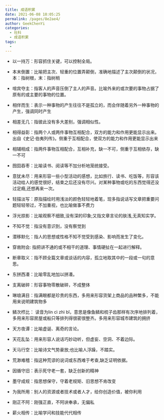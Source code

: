 ```yaml
---
title: 成语积累
date: 2021-06-08 18:05:25
permalink: /pages/8e2ae4/
author: GeekChenYi
categories:
  - 社科
  - 成语积累
tags:
  - 
---
```

* 以一持万：形容抓住关键，可以控制全局。

* 本末倒置：比喻把主次、轻重的位置弄颠倒，准确地描述了主次颠倒的状况，本：指树根，末：指树梢

* 喧宾夺主：指客人的声音压倒了主人的声音。比喻外来的或次要的事物占据了原有的或主要的事物的位置。

* 相伴而生：表示一种事物的产生往往不是孤立的，而会伴随着另外一种事物的产生，强调同时产生

* 相差无几：指彼此没有多大差别，强调相似性。

* 相得益彰：指两个人或两件事物互相配合，双方的能力和作用更能显示出来。出自《史记·伯夷列传》。侧重于互相配合，使双方的能力和作用更能显示出来

* 相辅相成：指两件事物互相配合，互相补充，缺一不可，侧重于互相依存，缺一不可

* 囫囵吞枣：比喻读书、阅读等不加分析地笼统接受。

* 意犹未尽：用来形容一些小型活动的感想，比如旅行、读书、吃饭等，形容该活动给人的感觉很好，结束之后还没有尽兴。对某种事物或吃的东西觉得还没过足瘾,还想再来一次。

* 轻描淡写：原指描绘时用浅淡的颜色轻轻地着笔，现多指说话写文章把重要问题轻轻带过，不加重视，也比喻做事不费力

* 浮光掠影：比喻观察不细致,没有深的印象;又指文章言论的肤浅,无真知实学。

* 不知不觉：指没有意识到，没有察觉到

* 潜移默化：指人的思想或性格不知不觉受到感染、影响而发生了变化。

* 穿凿附会: 指把讲不通的或不相干的道理、事情硬扯在一起进行解释。

* 断章取义：指不顾全篇文章或谈话的内容，孤立地取其中的一段或一句的意思。

* 东拼西凑：比喻零乱地加以拼凑。

* 支离破碎：形容事物零散破碎，不成整体

* 琳琅满目：指满眼都是珍贵的东西，多用来形容货架上商品的品种繁多，不能用来说明建筑物多

* 鳞次栉比： 读音为lín cì zhì bǐ，意思是像鱼鳞和梳子齿那样有次序地排列着，多用来形容房屋或船只等排列得很密很整齐。多用来形容城市建筑的拥挤


* 天方夜谭：比喻虚诞、离奇的言论。

* 天花乱坠：用来形容人说话巧妙动听，但虚妄、空洞、不着边际。

* 天马行空：比喻诗文气势豪放;也比喻人浮躁，不踏实。

* 荒渺难稽：指这种荒谬的说词或东西难于考查,缺乏证明依据。

* 因循守旧：表示死守老一套，缺乏创新的精神

* 墨守成规：指思想保守，守着老规矩、旧思想不肯改变

* 为我所用：别人的资源或者技术或者人才，给你创造价值，被你利用

* 刚正不阿：刚强正直，不阿谀奉承，无偏私

* 薪火相传：比喻学问和技能代代相传